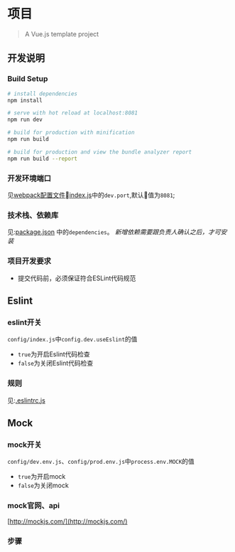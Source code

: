 # 项目

> A Vue.js template project

## 开发说明

### Build Setup

``` bash
# install dependencies
npm install

# serve with hot reload at localhost:8081
npm run dev

# build for production with minification
npm run build

# build for production and view the bundle analyzer report
npm run build --report
```

### 开发环境端口

见[webpack配置文件index.js](./config/index.js)中的`dev.port`,默认值为`8081`;

### 技术栈、依赖库

见:[package.json](./package.json) 中的`dependencies`。
_新增依赖需要跟负责人确认之后，才可安装_

### 项目开发要求

- 提交代码前，必须保证符合ESLint代码规范

## Eslint

### eslint开关

`config/index.js`中`config.dev.useEslint`的值

- `true`为开启Eslint代码检查
- `false`为关闭Eslint代码检查

### 规则

见:[.eslintrc.js](./.eslintrc.js)

## Mock

### mock开关

`config/dev.env.js`、`config/prod.env.js`中`process.env.MOCK`的值

- `true`为开启mock
- `false`为关闭mock

### mock官网、api

[http://mockjs.com/](http://mockjs.com/)

### 步骤
